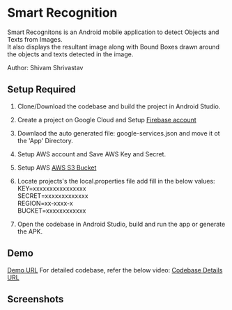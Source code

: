 # Smart Recognition
 
Smart Recognitons is an Android mobile application to detect Objects and Texts from Images.   
It also displays the resultant image along with Bound Boxes drawn around the objects and texts detected in the image.   
  
  
Author: Shivam Shrivastav  


## Setup Required
1. Clone/Download the codebase and build the project in Android Studio. 
2. Create a project on Google Cloud and Setup [Firebase account](https://firebase.google.com/docs/android/setup)
3. Downlaod the auto generated file: google-services.json and move it ot the 'App' Directory. 
4. Setup AWS account and Save AWS Key and Secret.
5. Setup AWS [AWS S3 Bucket](https://docs.aws.amazon.com/AmazonS3/latest/userguide/create-bucket-overview.html)
6. Locate projects's the local.properties file add fill in the below values:  
KEY=xxxxxxxxxxxxxxxx  
SECRET=xxxxxxxxxxxxx  
REGION=xx-xxxx-x  
BUCKET=xxxxxxxxxxxx  

7. Open the codebase in Android Studio, build and run the app or generate the APK.


## Demo
[Demo URL](https://drive.google.com/file/d/1SVVTw8cHnToVUmf2YkHBOE_QU7RMWhyY/view?usp=sharing)
For detailed codebase, refer the below video:
[Codebase Details URL](https://drive.google.com/file/d/1zXURCU_UA-NOvXatULOJrHe34TJ16HcY/view?usp=sharing)  
  
## Screenshots
